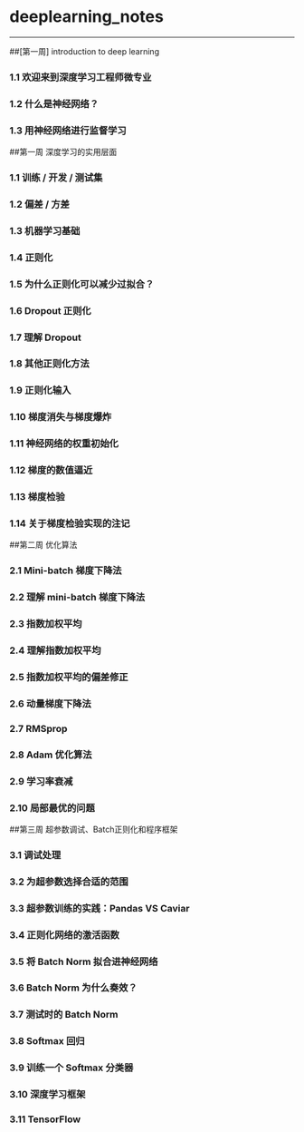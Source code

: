 
# deeplearning_notes

-----------------

##[第一周] introduction to deep learning

### 1.1 欢迎来到深度学习工程师微专业

### 1.2 什么是神经网络？

### 1.3 用神经网络进行监督学习

##第一周 深度学习的实用层面

### 1.1 训练 / 开发 / 测试集

### 1.2 偏差 / 方差

### 1.3 机器学习基础

### 1.4 正则化

### 1.5 为什么正则化可以减少过拟合？

### 1.6 Dropout 正则化

### 1.7 理解 Dropout

### 1.8 其他正则化方法

### 1.9 正则化输入

### 1.10 梯度消失与梯度爆炸

### 1.11 神经网络的权重初始化

### 1.12 梯度的数值逼近

### 1.13 梯度检验

### 1.14 关于梯度检验实现的注记

##第二周 优化算法

### 2.1 Mini-batch 梯度下降法

### 2.2 理解 mini-batch 梯度下降法

### 2.3 指数加权平均

### 2.4 理解指数加权平均

### 2.5 指数加权平均的偏差修正

### 2.6 动量梯度下降法

### 2.7 RMSprop

### 2.8 Adam 优化算法

### 2.9 学习率衰减

### 2.10 局部最优的问题

##第三周 超参数调试、Batch正则化和程序框架

### 3.1 调试处理

### 3.2 为超参数选择合适的范围

### 3.3 超参数训练的实践：Pandas VS Caviar

### 3.4 正则化网络的激活函数

### 3.5 将 Batch Norm 拟合进神经网络

### 3.6 Batch Norm 为什么奏效？

### 3.7 测试时的 Batch Norm

### 3.8 Softmax 回归

### 3.9 训练一个 Softmax 分类器

### 3.10 深度学习框架

### 3.11 TensorFlow



